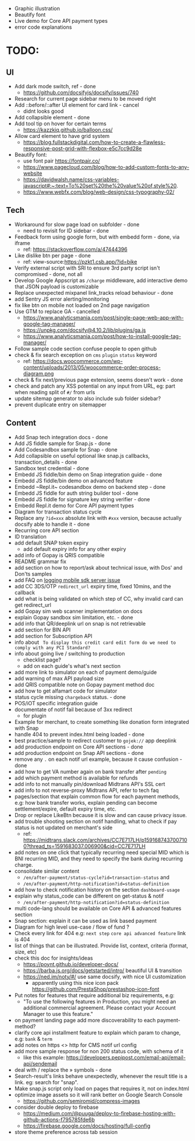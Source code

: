 - Graphic illustration
- Beautify font
- Live demo for Core API payment types
- error code explanations


# TODO:

## UI

- Add dark mode switch, ref - done
	- https://github.com/docsifyjs/docsify/issues/740
- Research for current page sidebar menu to be moved right
- Add ::before/::after UI element for card link - cancel
	- didnt looks good
- Add collapsible element - done
- Add tool tip on hover for certain terms
	- https://kazzkiq.github.io/balloon.css/
- Allow card element to have grid system
	- https://blog.fullstackdigital.com/how-to-create-a-flawless-responsive-post-grid-with-flexbox-e5c7cc9d28e
- Beautify font:
	- use font pair https://fontpair.co/
	- https://www.pagecloud.com/blog/how-to-add-custom-fonts-to-any-website
	- https://davidwalsh.name/css-variables-javascript#:~:text=To%20set%20the%20value%20of,style%20.
	- https://www.webfx.com/blog/web-design/css-typography-02/

## Tech

- Workaround for slow page load on subfolder - done
	- need to revisit for ID sidebar - done
- Feedback form using google form, but with embedd form - done, via iframe
	- ref: https://stackoverflow.com/a/47444396
- Like dislike btn per page - done
	- ref: view-source:https://pzkt1.csb.app/?id=bike
- Verify external script with SRI to ensure 3rd party script isn't compromised - done, not all
- Develop Google Appscript as `/charge` middleware, add interactive demo that JSON payload is customizable
- Replace unexpected mixpanel link_tracks reload behaviour - done
- add Sentry JS error alerting/monitoring
- fix like btn on mobile not loaded on 2nd page navigation
- Use GTM to replace GA - cancelled
	- https://www.analyticsmania.com/post/single-page-web-app-with-google-tag-manager/
	- https://unpkg.com/docsify@4.10.2/lib/plugins/ga.js
	- https://www.analyticsmania.com/post/how-to-install-google-tag-manager/
- Follow sample code section confuse people to open github
- check & fix search exception on `cms` `plugin` `status` keyword
	- ref: https://docs.woocommerce.com/wp-content/uploads/2013/05/woocommerce-order-process-diagram.png
- check & fix next/previous page extension, seems doesn't work - done
- check and patch any XSS potential on any input from URL, eg: part when reading split of `#/` from urls
- update sitemap generator to also include sub folder sidebar?
- prevent duplicate entry on sitemapper

## Content

- Add Snap tech integration docs - done
- Add JS fiddle sample for Snap.js - done
- Add Codesandbox sample for Snap - done
- Add collapsible on useful optional like snap.js callbacks, transaction_details - done
- Sandbox test credential - done
- Embedd JS fiddle/bin demo on Snap integration guide - done
- Embedd JS fiddle/bin demo on advanced feature
- Embedd ~Repl.it~ codesandbox demo on backend step - done
- Embedd JS fiddle for auth string builder tool - done
- Embedd JS fiddle for signature key string verifier - done
- Embedd Repl.it demo for Core API payment types
- Diagram for transaction status cycle
- Replace any `?id=xxx` absolute link with `#xxx` version, because actually docsify able to handle it - done
- Recurring core API section
- ID translation
- add default SNAP token expiry
	- add default expiry info for any other expiry
- add info of Gopay is QRIS compatible
- README grammar fix
- add section on how to report/ask about technical issue, with Dos' and Don'ts samples
- add FAQ on [logging mobile sdk server issue](https://gojek.slack.com/archives/GECL62BJ7/p1582001857016400?thread_ts=1581866679488400&cid=GECL62BJ7)
- add CC 3DS/OTP `redirect_url` expiry time, fixed 10mins, and the callback
- add what is being validated on which step of CC, why invalid card can get redirect_url
- add Gopay sim web scanner implementation on docs
- explain Gopay sandbox sim limitation, etc. - done
- add info that QR/deeplink url on snap is not retrievable
- add section for BIN API
- add section for Subscription API
- info about ` To display this credit card edit form do we need to comply with any PCI Standard?`
- info about going live / switching to production
	- checklist page?
	- add on each guide's what's next section
- add more link to simulator on each of payment demo/guide
- add warning of max API payload size
- add QRIS compatible note on Gopay payment method doc
- add how to get alfamart code for simulator
- status cycle missing `chargeback` status. - done
- POS/iOT specific integration guide
- documentate of notif fail because of 3xx redirect
	- for plugin
- Example for merchant, to create something like donation form integrated with Snap
- handle 404 to prevent index.html being loaded - done
- best practice/sample to redirect customer to `gojek://` app deeplink
- add production endpoint on Core API sections - done
- add production endpoint on Snap API sections - done
- remove any `.` on each notif url example, because it cause confusion - done
- add how to get VA number again on bank transfer after `pending`
- add which payment method is available for refunds
- add info to not manually pin/download Midtrans API's SSL cert
- add info to not reverse-proxy Midtrans API, refer to tech faq
- pages/section that explain common flow for each payment methods, e.g: how bank transfer works, explain pending can become settlement/expire, default expiry time, etc.
- Drop or replace LikeBtn because it is slow and can cause privacy issue.
- add trouble shooting section on notif handling, what to check if pay status is not updated on merchant's side
	- ref: https://midtrans.slack.com/archives/CC7E717LH/p1591687437007100?thread_ts=1591683037.006900&cid=CC7E717LH
- add notes on one click that typically recurring need special MID which is BNI recurring MID, and they need to specify the bank during recurring charge.
- consolidate similar content
	- `/en/after-payment/status-cycle?id=transaction-status` and 
	- `/en/after-payment/http-notification?id=status-definition`
- add how to check notification history on the section `dashboard-usage`
- explain why status_code can be different on get-status & notif
	- `/en/after-payment/http-notification?id=status-definition`
- multi code-lang should be available on Core API & advanced features section
- Snap section: explain it can be used as link based payment
- Diagram for high level use-case / flow of fund ?
- Check every link for 404 e.g: `next step` `core api advanced feature` link is 404
- list of things that can be illustrated. Provide list, context, criteria (format, size, etc)
- check this doc for insights/ideas
	- https://poynt.github.io/developer-docs/
	- https://barba.js.org/docs/getstarted/intro/ beautiful UI & transition
	- https://ned.im/noty/#/ use same docsify, with nice UI customization
		- apparently using this nice icon pack https://github.com/PrestaShop/prestashop-icon-font
- Put notes for features that require additional biz requirements, e.g:
	- "To use the following features in Production, you might need an additional commercial agreement. Please contact your Account Manager to use this feature."
- on payment landing page add more discoverability to each payment-method?
- clarify core api installment feature to explain which param to change, e.g: `bank` & `term`
- add notes on https <> http for CMS notif url config
- add more sample response for non 200 status code, with schema of it
	- like this example: https://developers.pepipost.com/email-api/email-api/sendemail
- deal with / replace the &#187; symbols - done
- Search-result's links behave unexpectedly, whenever the result title is a link. eg: search for "snap".
- Make snap.js script only load on pages that requires it, not on index.html
- optimize image assets so it will rank better on Google Search Console
	- https://github.com/semiromid/compress-images
- consider double deploy to firebase
	- https://medium.com/@puuga/deploy-to-firebase-hosting-with-github-actions-f795785fde6b
	- https://firebase.google.com/docs/hosting/full-config
- store theme preference across tab session